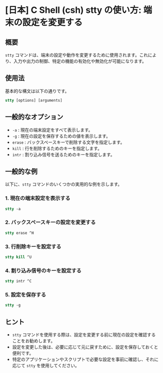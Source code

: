 # [日本] C Shell (csh) stty の使い方: 端末の設定を変更する

## 概要
`stty` コマンドは、端末の設定や動作を変更するために使用されます。これにより、入力や出力の制御、特定の機能の有効化や無効化が可能になります。

## 使用法
基本的な構文は以下の通りです。

```csh
stty [options] [arguments]
```

## 一般的なオプション
- `-a` : 現在の端末設定をすべて表示します。
- `-g` : 現在の設定を保存するための値を表示します。
- `erase` : バックスペースキーで削除する文字を指定します。
- `kill` : 行を削除するためのキーを指定します。
- `intr` : 割り込み信号を送るためのキーを指定します。

## 一般的な例
以下に、`stty` コマンドのいくつかの実用的な例を示します。

### 1. 現在の端末設定を表示する
```csh
stty -a
```

### 2. バックスペースキーの設定を変更する
```csh
stty erase ^H
```

### 3. 行削除キーを設定する
```csh
stty kill ^U
```

### 4. 割り込み信号のキーを設定する
```csh
stty intr ^C
```

### 5. 設定を保存する
```csh
stty -g
```

## ヒント
- `stty` コマンドを使用する際は、設定を変更する前に現在の設定を確認することをお勧めします。
- 設定を変更した後は、必要に応じて元に戻すために、設定を保存しておくと便利です。
- 特定のアプリケーションやスクリプトで必要な設定を事前に確認し、それに応じて `stty` を使用してください。